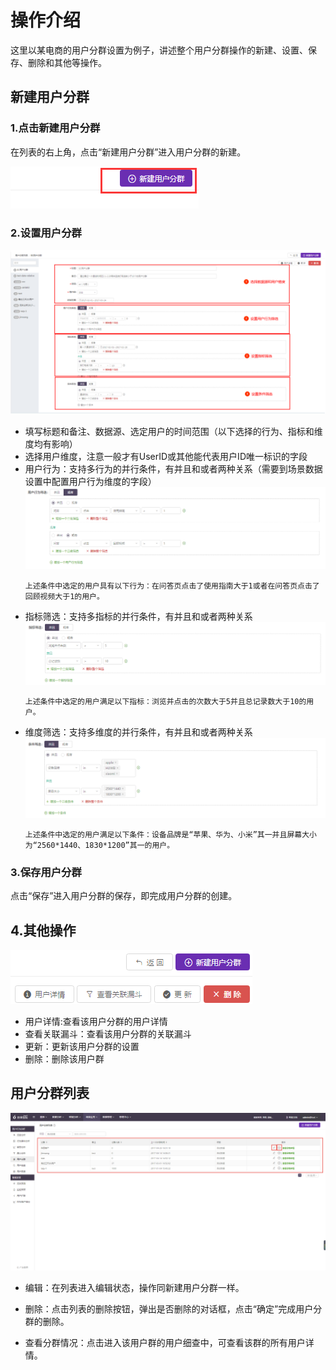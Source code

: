# 操作介绍

这里以某电商的用户分群设置为例子，讲述整个用户分群操作的新建、设置、保存、删除和其他等操作。

## 新建用户分群

### **1.点击新建用户分群**

在列表的右上角，点击“新建用户分群”进入用户分群的新建。

![](/assets/fenqun/2.png)

### **2.设置用户分群**

![](/assets/fenqun/3.png)

* 填写标题和备注、数据源、选定用户的时间范围（以下选择的行为、指标和维度均有影响）
* 选择用户维度，注意一般才有UserID或其他能代表用户ID唯一标识的字段
* 用户行为：支持多行为的并行条件，有并且和或者两种关系（需要到场景数据设置中配置用户行为维度的字段）
![](/assets/fenqun/11.png)
  ```
  上述条件中选定的用户具有以下行为：在问答页点击了使用指南大于1或者在问答页点击了回顾视频大于1的用户。
  ```
* 指标筛选：支持多指标的并行条件，有并且和或者两种关系
![](/assets/fenqun/12.png)
  ```
  上述条件中选定的用户满足以下指标：浏览并点击的次数大于5并且总记录数大于10的用户。
  ```
* 维度筛选：支持多维度的并行条件，有并且和或者两种关系
![](/assets/fenqun/13.png)  
  ```
  上述条件中选定的用户满足以下条件：设备品牌是“苹果、华为、小米”其一并且屏幕大小为“2560*1440、1830*1200”其一的用户。
  ```


### **3.保存用户分群**

点击“保存”进入用户分群的保存，即完成用户分群的创建。

## **4.其他操作**

![](/assets/fenqun/4.png)

* 用户详情:查看该用户分群的用户详情
* 查看关联漏斗：查看该用户分群的关联漏斗
* 更新：更新该用户分群的设置
* 删除：删除该用户群


## 用户分群列表
![](/assets/fenqun/14.png)  

* 编辑：在列表进入编辑状态，操作同新建用户分群一样。

* 删除：点击列表的删除按钮，弹出是否删除的对话框，点击“确定”完成用户分群的删除。

* 查看分群情况：点击进入该用户群的用户细查中，可查看该群的所有用户详情。



